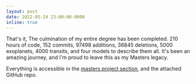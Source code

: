 ```yaml
---
layout: post
date: 2022-05-24 23:00:00-0000
inline: true
---
```


That's it, The culmination of my entire degree has been completed. 210 hours of code, 152 commits, 97498 additions, 36845 deletions, 5000 exoplanets, 4000 transits, and four models to describe them all. It's been an amazing journey, and I'm proud to leave this as my Masters legacy.

Everything is accessible in the [masters project section](../projects/TransitProject/), and the attached GitHub repo.
